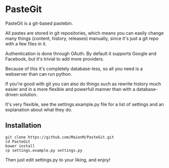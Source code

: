 # PasteGit

PasteGit is a git-based pastebin.

All pastes are stored in git repositories, which means you can easily change many things (content, history, releases) manually, since it's just a git repo with a few files in it.

Authentication is done through OAuth. By default it supports Google and Facebook, but it's trivial to add more providers.

Because of this it's completely database-less, so all you need is a webserver than can run python.

If you're good with git you can also do things such as rewrite history much easier and in a more flexible and powerfull manner than with a database-driven solution.

It's very flexible, see the settings.example.py file for a list of settings and an explanation about what they do.

## Installation

    git clone https://github.com/MaienM/PasteGit.git 
	cd PasteGit
	bower install
	cp settings.example.py settings.py

Then just edit settings.py to your liking, and enjoy!
